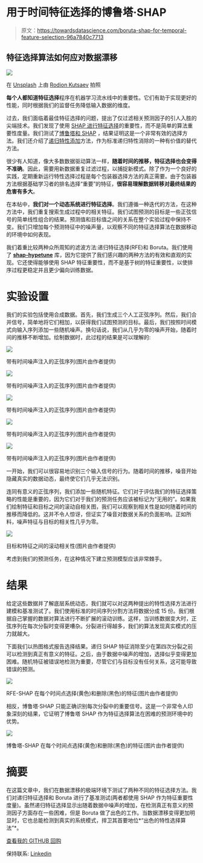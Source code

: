 # 用于时间特征选择的博鲁塔·SHAP

> 原文：<https://towardsdatascience.com/boruta-shap-for-temporal-feature-selection-96a7840c7713>

## 特征选择算法如何应对数据漂移

![](img/ba82b153bc9b7783be209fed8f83298a.png)

在 [Unsplash](https://unsplash.com?utm_source=medium&utm_medium=referral) 上由 [Rodion Kutsaev](https://unsplash.com/@frostroomhead?utm_source=medium&utm_medium=referral) 拍照

**每个人都知道特征选择**程序在机器学习流水线中的重要性。它们有助于实现更好的性能，同时根据我们的监督任务降低输入数据的维度。

过去，我们面临着最佳特征选择的问题，提出了仅过滤相关预测因子的引人入胜的尖端技术。我们发现了使用 [SHAP 进行特征选择](https://medium.com/towards-data-science/shap-for-feature-selection-and-hyperparameter-tuning-a330ec0ea104)的重要性，而不是简单的算法重要性度量。我们测试了[博鲁塔和 SHAP](/boruta-and-shap-for-better-feature-selection-20ea97595f4a) ，结果证明这是一个非常有效的选择方法。我们还介绍了[递归特性添加](https://medium.com/towards-data-science/recursive-feature-selection-addition-or-elimination-755e5d86a791)方法，作为标准递归特性消除的一种有价值的替代方法。

很少有人知道，像大多数数据驱动算法一样，**随着时间的推移，特征选择也会变得不准确**。因此，需要用新数据重复过滤过程，以捕捉新模式。除了作为一个良好的实践，定期重新运行特性选择过程是每个包装器选择方法的真正需要。由于包装器方法根据基础学习者的排名选择“重要”的特征，**很容易理解数据转移对最终结果的危害有多大**。

在本帖中，**我们对一个动态系统进行特征选择**。我们遵循一种迭代的方法，在这种方法中，我们重复搜索生成过程中的相关特征。我们试图预测的目标是一些正弦信号的简单线性组合的结果。预测值和目标值之间的关系在整个实验过程中保持不变。我们只增加每个预测特征中的噪声量，以观察不同的特征选择算法在数据移动的环境中如何表现。

我们着重比较两种众所周知的滤波方法:递归特征选择(RFE)和 Boruta。我们使用了 [**shap-hypetune**](https://github.com/cerlymarco/shap-hypetune) 库，因为它提供了我们感兴趣的两种方法的有效和直观的实现。它还使得能够使用 SHAP 特征重要性，而不是基于树的特征重要性，以使排序过程更稳定并且更少偏向训练数据。

# 实验设置

我们的实验包括使用合成数据。首先，我们生成三个人工正弦序列。然后，我们合并信号，简单地将它们相加，以获得我们试图预测的目标。最后，我们按照时间模式向输入序列添加一些随机噪声。换句话说，我们从几乎为零的噪声开始，随着时间的推移不断增加。绘制数据时，此过程的结果是可以理解的:

![](img/5fd75fa6fc58d001fddfa10753faf721.png)

带有时间噪声注入的正弦序列(图片由作者提供)

![](img/4e2ceed6f9f0af5fe3cb4337ad9af1d4.png)

带有时间噪声注入的正弦序列(图片由作者提供)

![](img/6060f931212733b238467618b19c8d0f.png)

带有时间噪声注入的正弦序列(图片由作者提供)

![](img/4118062199310604d9d3ebb3cc2f1929.png)

带有时间噪声注入的正弦序列(图片由作者提供)

![](img/1308c9ab65c56e21e75ce20bd83cb137.png)

带有时间噪声注入的正弦序列(图片由作者提供)

一开始，我们可以很容易地识别三个输入信号的行为。随着时间的推移，噪音开始隐藏真实的数据动态，最终使它们几乎无法识别。

连同有意义的正弦序列，我们添加一些随机特征。它们对于评估我们的特征选择策略的性能是重要的，因为它们对于我们的预测任务应该被标记为“无用的”。如果我们绘制特征和目标之间的滚动自相关图，我们可以观察到相关性是如何随着时间的推移而降低的。这并不令人惊讶，但证实了噪音对数据关系的负面影响。正如所料，噪声特征与目标的相关性几乎为零。

![](img/9029df98a61f64a13ccaa89d6db609ec.png)

目标和特征之间的滚动相关性(图片由作者提供)

考虑到我们的预测任务，在这种情况下建立预测模型应该非常棘手。

# 结果

给定这些数据并了解底层系统动态，我们就可以对这两种提出的特性选择方法进行建模和基准测试了。我们使用标准的时间序列分割方法将数据分成 15 份。我们根据自己掌握的数据对算法进行不断扩展的滚动训练。这样，当训练数据变大时，正弦序列在每次分裂时变得更嘈杂。分裂进行得越多，我们的算法发现真实模式的压力就越大。

下面我们以热图格式报告选择结果。递归 SHAP 特征消除至少在第四次分裂之前可以检测到真正有意义的特征。之后，由于数据中噪声的增加，选择似乎变得更加困难。随机特征被错误地检测为重要，尽管它们与目标没有任何关系，这可能导致错误的预测。

![](img/438db69883a0807e88ed0ecaad7c9b14.png)

RFE-SHAP 在每个时间点选择(黄色)和删除(黑色)的特征(图片由作者提供)

相反，博鲁塔·SHAP 只能正确识别每次分裂中的重要信号。这是一个非常令人印象深刻的结果，它证明了博鲁塔 SHAP 作为特征选择算法在困难的预测环境中的优势。

![](img/6c48a29c4d338d3420afcb9f5aa628cd.png)

博鲁塔-SHAP 在每个时间点选择(黄色)和删除(黑色)的特征(图片由作者提供)

# 摘要

在这篇文章中，我们在数据漂移的极端环境下测试了两种不同的特征选择方法。我们对递归特征选择和 Boruta 进行了基准测试(两者都使用 SHAP 作为特征重要性度量)。虽然递归特征选择显示出随着数据中噪声的增加，在检测真正有意义的预测因子方面存在一些困难，但是 Boruta 做了出色的工作。当数据漂移变得更加明显时，它也总能检测到真实的系统模式，捍卫其首要地位*“出色的特性选择算法”*。

[查看我的 GITHUB 回购 ](https://github.com/cerlymarco/MEDIUM_NoteBook)

保持联系: [Linkedin](https://www.linkedin.com/in/marco-cerliani-b0bba714b/)